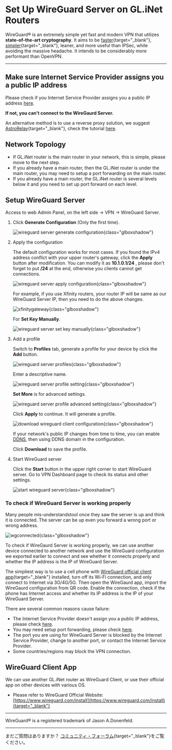 # Set Up WireGuard Server on GL.iNet Routers

WireGuard® is an extremely simple yet fast and modern VPN that utilizes **state-of-the-art cryptography**. It aims to be [faster](https://www.wireguard.com/performance/){target="_blank"}, [simpler](https://www.wireguard.com/quickstart/){target="_blank"}, leaner, and more useful than IPSec, while avoiding the massive headache. It intends to be considerably more performant than OpenVPN. 

---

## Make sure Internet Service Provider assigns you a public IP address

Please check if you Internet Service Provider assigns you a public IP address [here](../tutorials/how_to_check_if_isp_assigns_you_a_public_ip_address.md).

**If not, you can't connect to the WireGaurd Server.**

An alternative method is to use a reverse proxy solution, we suggest [AstroRelay](https://www.astrorelay.com/){target="_blank"}, check the tutorial [here](../tutorials/how_to_set_up_wireguard_server_via_astrorelay.md).

## Network Topology

* If GL.iNet router is the main router in your network, this is simple, please move to the next step.
* If you already have a main router, then the GL.iNet router is under the main router, you may need to setup a port forwarding on the main router.
* If you already have a main router, the GL.iNet router is several levels below it and you need to set up port forward on each level.

## Setup WireGuard Server

Access to web Admin Panel, on the left side -> VPN -> WireGuard Server.

1. Click **Generate Configuration** (Only the first time).

    ![wireguard server generate configuration](https://static.gl-inet.com/docs/router/en/4/tutorials/wireguard_server/wireguard_server_generate_configuration.png){class="glboxshadow"}

2. Apply the configuration

    The default configuration works for most cases. If you found the IPv4 address conflict with your upper router's gateway, click the **Apply** button after modification. You can modify it as **10.1.0.1/24** , please don't forget to put **/24** at the end, otherwise you clients cannot get connections.

    ![wireguard server apply configuration](https://static.gl-inet.com/docs/router/en/4/tutorials/wireguard_server/wireguard_server_apply_configuration.png){class="glboxshadow"}

    For example, if you use Xfinity routers, your router IP will be same as our WireGuard Server IP, then you need to do the above changes.
    
    ![xfinitygateway](https://static.gl-inet.com/docs/router/en/4/tutorials/wireguard_server/xfinitygateway.jpg){class="glboxshadow"}

    For **Set Key Manually**.

    ![wireguard server set key manually](https://static.gl-inet.com/docs/router/en/4/tutorials/wireguard_server/wireguard_server_set_key_manually.png){class="glboxshadow"}

3. Add a profile

    Switch to **Profiles** tab, generate a profile for your device by click the **Add** button.

    ![wireguard server profiles](https://static.gl-inet.com/docs/router/en/4/tutorials/wireguard_server/wireguard_server_profiles.png){class="glboxshadow"}

    Enter a descriptive name.

    ![wireguard server profile setting](https://static.gl-inet.com/docs/router/en/4/tutorials/wireguard_server/wireguard_server_profile_setting.png){class="glboxshadow"}
    
    **Set More** is for advanced settings.

    ![wireguard server profile advanced setting](https://static.gl-inet.com/docs/router/en/4/tutorials/wireguard_server/wireguard_server_profile_setting_more.png){class="glboxshadow"}

    Click **Apply** to continue. It will generate a profile.
    
    ![download wireguard client configuration](https://static.gl-inet.com/docs/router/en/4/tutorials/wireguard_server/download_wireguard_client_configuration.png){class="glboxshadow"}

    If your network's public IP changes from time to time, you can enable [DDNS](ddns.md), then using DDNS domain in the configuration.

    Click **Download** to save the profile.

4. Start WireGuard server

    Click the **Start** button in the upper right corner to start WireGuard server. Go to VPN Dashboard page to check its status and other settings.

    ![start wireguard server](https://static.gl-inet.com/docs/router/en/4/tutorials/wireguard_server/start_wireguard_server.png){class="glboxshadow"}

### To check if WireGuard Server is working properly

Many people mis-understandstool once they saw the server is up and think it is connected. The server can be up even you forward a wrong port or wrong address.

![wgconnected](https://static.gl-inet.com/docs/router/en/4/tutorials/wireguard_server/wgconnected.jpg){class="glboxshadow"}

To check if WireGaurd Server is working properly, we can use another device connected to another network and use the WireGuard configuration we exported earlier to connect and see whether it connects properly and whether the IP address is the IP of WireGuard Server.

The simpliest way is to use a cell phone with [WireGuard official client app](https://www.wireguard.com/install){target="_blank"} installed, turn off its Wi-Fi connection, and only connect to Internet via 3G/4G/5G. Then open the WireGaurd app, import the WireGaurd configuration from QR code. Enable the connection, check if the phone has Internet access and whether its IP address is the IP of your WireGuard Server.

There are several common reasons cause failure:

* The Internet Service Provider doesn't assign you a public IP address, please check [here](#make-sure-internet-service-provider-assigns-you-a-public-ip-address).
* You may need setup port forwarding, please check [here](#network-topology).
* The port you are using for WireGuard Server is blocked by the Internet Service Provider, change to another port, or contact the Internet Service Provider.
* Some countries/regions may block the VPN connection.

## WireGuard Client App

We can use another GL.iNet router as WireGuard Client, or use their official app on other devices with various OS.

- Please refer to WireGuard Official Website: [https://www.wireguard.com/install](https://www.wireguard.com/install){target="_blank"}

---

WireGuard® is a registered trademark of Jason A.Donenfeld.

---

まだご質問はありますか？ [コミュニティ・フォーラム](https://forum.gl-inet.com){target="_blank"}をご覧ください。
